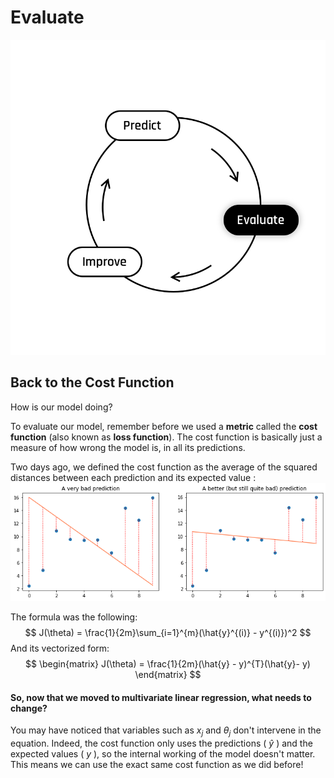 # Evaluate

<img src="../../day00/assets/Evaluate.png" />

## Back to the Cost Function

How is our model doing?  

To evaluate our model, remember before we used a **metric** called the **cost function** (also known as **loss function**). The cost function is basically just a measure of how wrong the model is, in all its predictions.   

Two days ago, we defined the cost function as the average of the squared distances between each prediction and its expected value : 
<img src="../../day00/assets/bad_pred_with_distance.png" />

The formula was the following: 
$$
J(\theta) = \frac{1}{2m}\sum_{i=1}^{m}(\hat{y}^{(i)} - y^{(i)})^2
$$
And its vectorized form:
$$
\begin{matrix}
J(\theta) = \frac{1}{2m}(\hat{y} - y)^{T}(\hat{y}- y)
\end{matrix}
$$  

#### So, now that we moved to multivariate linear regression, what needs to change?
You may have noticed that variables such as $x_j$ and $\theta_j$ don't intervene in the equation. Indeed, the cost function only uses the predictions ( $\hat{y}$ ) and the expected values ( $y$ ), so the internal working of the model doesn't matter. This means we can use the exact same cost function as we did before! 